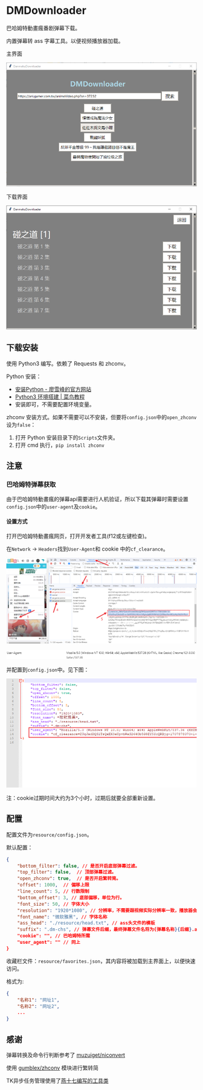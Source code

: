 # DMDownloader

<!-- TODO：分页 -->

<!--BiliBili及-->

巴哈姆特動畫瘋番剧弹幕下载。

内置弹幕转 ass 字幕工具。以便视频播放器加载。

<!--也可以选择直接下载弹幕源文件交给其他转换工具转换（暂未实现）-->

主界面

![main](./img/main_frame.png)

下载界面

![anime](./img/anime_frame.png)


## 下载安装

使用 Python3 编写。依赖了 Requests 和 zhconv。

Python 安装：
- [安装Python - 廖雪峰的官方网站](https://www.liaoxuefeng.com/wiki/1016959663602400/1016959856222624)
- [Python3 环境搭建 | 菜鸟教程](https://www.runoob.com/python3/python3-install.html)
- 安装即可，不需要配置环境变量。

zhconv 安装方式。如果不需要可以不安装，但要将`config.json`中的`open_zhconv`设为`false`：
1. 打开 Python 安装目录下的`Scripts`文件夹。
2. 打开 cmd 执行，`pip install zhconv`

## 注意

### 巴哈姆特弹幕获取

由于巴哈姆特動畫瘋的弹幕api需要进行人机验证，所以下载其弹幕时需要设置`config.json`中的`user-agent`及`cookie`。

#### 设置方式

打开巴哈姆特動畫瘋网页，打开开发者工具(f12或左键检查)。

在`Network` -> `Headers`找到`User-Agent`和 cookie 中的`cf_clearance`。

![header-1](./img//header-1.png)

![header-2](./img//header-2.png)

并配置到`config.json`中。见下图：

![header-3](./img/header-3.png)

注：cookie过期时间大约为3个小时，过期后就要全部重新设置。


## 配置

配置文件为`resource/config.json`。

<!--TODO：开个新文件做详细说明-->

默认配置：
```json
{ 
    "bottom_filter": false, // 是否开启底部弹幕过滤。
    "top_filter": false,  // 顶部弹幕过滤。
    "open_zhconv": true,  // 是否开启繁转简。
    "offset": 1000,  // 偏移上限
    "line_count": 5, // 行数限制
    "bottom_offset": 3, // 底部偏移，单位为行。
    "font_size": 50, // 字体大小
    "resolution": "1920*1080", // 分辨率，不需要跟视频实际分辨率一致，播放器会执行缩放。
    "font_name": "微软雅黑", // 字体名称
    "ass_head": "./resource/head.txt", // ass头文件的模板
    "suffix": ".dm-chs", // 弹幕文件后缀，最终弹幕文件名将为{弹幕名称}{后缀}.ass
    "cookie": "", // 巴哈姆特所需
    "user_agent": "" // 同上
}
```

收藏栏文件：`resource/favorites.json`，其内容将被加载到主界面上，以便快速访问。

格式为:
```json
{
    "名称1": "网址1",
    "名称2": "网址2",
    ...
}
```


## 感谢

弹幕转换及命令行判断参考了 [muzuiget/niconvert](https://github.com/muzuiget/niconvert)

使用 [gumblex/zhconv](https://github.com/gumblex/zhconv) 模块进行繁转简

TK异步任务管理使用了[燕十七编写的工具类](https://www.cnblogs.com/libitum/p/14848615.html)
